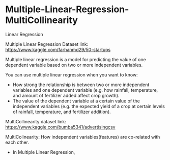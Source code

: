 # Multiple-Linear-Regression-MultiCollinearity
Linear Regression


Multiple Linear Regression Dataset link: https://www.kaggle.com/farhanmd29/50-startups

Multiple linear regression is a model for predicting the value of one dependent variable based on two or more independent variables.

You can use multiple linear regression when you want to know:

* How strong the relationship is between two or more independent variables and one dependent variable (e.g. how rainfall, temperature, and amount of fertilizer added affect crop growth).
* The value of the dependent variable at a certain value of the independent variables (e.g. the expected yield of a crop at certain levels of rainfall, temperature, and fertilizer addition).



MultiCollinearity dataset link: https://www.kaggle.com/bumba5341/advertisingcsv

MultiColinearity: How independent variables(features) are co-related with each other.

* In Multiple Linear Regression,
